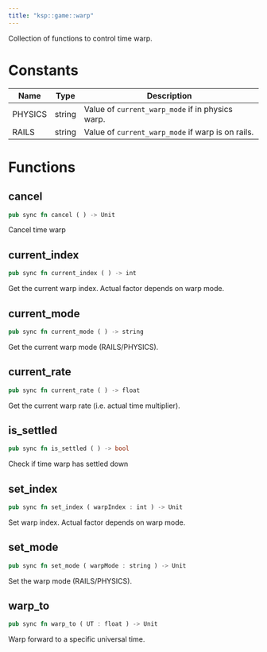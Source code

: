 ```yaml
---
title: "ksp::game::warp"
---
```


Collection of functions to control time warp.


# Constants

Name | Type | Description
--- | --- | ---
PHYSICS | string | Value of `current_warp_mode` if in physics warp. 
RAILS | string | Value of `current_warp_mode` if warp is on rails. 


# Functions


## cancel

```rust
pub sync fn cancel ( ) -> Unit
```

Cancel time warp


## current_index

```rust
pub sync fn current_index ( ) -> int
```

Get the current warp index. Actual factor depends on warp mode.


## current_mode

```rust
pub sync fn current_mode ( ) -> string
```

Get the current warp mode (RAILS/PHYSICS).


## current_rate

```rust
pub sync fn current_rate ( ) -> float
```

Get the current warp rate (i.e. actual time multiplier).


## is_settled

```rust
pub sync fn is_settled ( ) -> bool
```

Check if time warp has settled down


## set_index

```rust
pub sync fn set_index ( warpIndex : int ) -> Unit
```

Set warp index. Actual factor depends on warp mode.


## set_mode

```rust
pub sync fn set_mode ( warpMode : string ) -> Unit
```

Set the warp mode (RAILS/PHYSICS).


## warp_to

```rust
pub sync fn warp_to ( UT : float ) -> Unit
```

Warp forward to a specific universal time.

